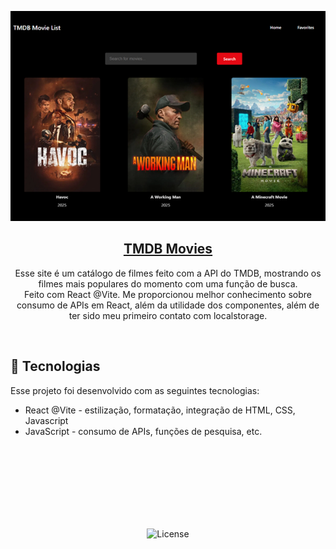 <p align="center">
<a href"https://rerigan.github.io/tmdb-movies/"><img src="./movies2.png"></a>
</p>
<h2 align="center"><a href="https://rerigan.github.io/tmdb-movies/">TMDB Movies</h2></a>

<p align="center">
Esse site é um catálogo de filmes feito com a API do TMDB, mostrando os filmes mais populares do momento com uma função de busca.<br/>Feito com React @Vite. Me proporcionou melhor conhecimento sobre consumo de APIs em React, além da utilidade dos componentes, além de ter sido meu primeiro contato com localstorage.
</p>

<br>

## 🚀 Tecnologias

Esse projeto foi desenvolvido com as seguintes tecnologias:

- React @Vite - estilização, formatação, integração de HTML, CSS, Javascript
- JavaScript - consumo de APIs, funções de pesquisa, etc.

<br><br><br><br><br><br><br>

<p align="center">
  <img alt="License" src="https://img.shields.io/static/v1?label=license&message=MIT&color=49AA26&labelColor=000000">
</p>
